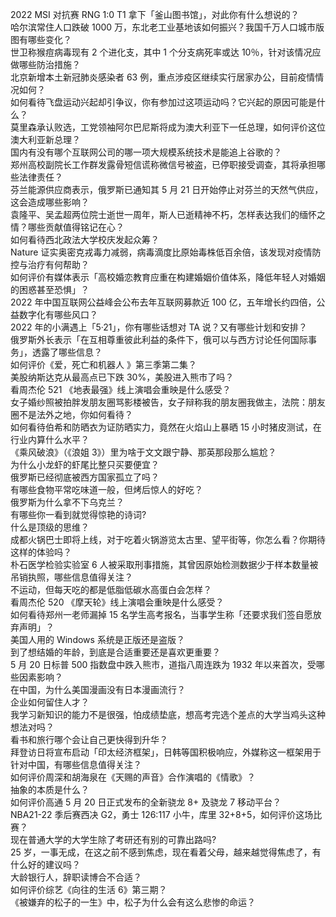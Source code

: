 2022 MSI 对抗赛 RNG 1:0 T1 拿下「釜山图书馆」，对此你有什么想说的？  
哈尔滨常住人口跌破 1000 万，东北老工业基地该如何振兴？我国千万人口城市版图有哪些变化？  
世卫称猴痘病毒现有 2 个进化支，其中 1 个分支病死率或达 10％，针对该情况应做哪些防治措施？  
北京新增本土新冠肺炎感染者 63 例，重点涉疫区继续实行居家办公，目前疫情情况如何？  
如何看待飞盘运动兴起却引争议，你有参加过这项运动吗？它兴起的原因可能是什么？  
莫里森承认败选，工党领袖阿尔巴尼斯将成为澳大利亚下一任总理，如何评价这位澳大利亚新总理？  
国内有没有哪个互联网公司的哪一项大规模系统技术是能追上谷歌的？  
郑州高校副院长工作群发露骨短信谎称微信号被盗，已停职接受调查，其将承担哪些法律责任？  
芬兰能源供应商表示，俄罗斯已通知其 5 月 21 日开始停止对芬兰的天然气供应，这会造成哪些影响？  
袁隆平、吴孟超两位院士逝世一周年，斯人已逝精神不朽，怎样表达我们的缅怀之情？哪些贡献值得铭记在心？  
如何看待西北政法大学校庆发起众筹？  
Nature 证实奥密克戎毒力减弱，病毒滴度比原始毒株低百余倍，该发现对疫情防控与治疗有何帮助？  
如何评价有媒体表示「高校婚恋教育应重在构建婚姻价值体系，降低年轻人对婚姻的困惑甚至恐惧」？  
2022 年中国互联网公益峰会公布去年互联网募款近 100 亿，五年增长约四倍，公益数字化有哪些风口？  
2022 年的小满遇上「5·21」，你有哪些话想对 TA 说？又有哪些计划和安排？  
俄罗斯外长表示「在互相尊重彼此利益的条件下，俄可以与西方讨论任何国际事务」，透露了哪些信息？  
如何评价《爱，死亡和机器人 》第三季第二集？  
美股纳斯达克从最高点已下跌 30%，美股进入熊市了吗？  
看周杰伦 521 《地表最强》线上演唱会重映是什么感受？  
女子婚纱照被拍胖发朋友圈骂影楼被告，女子辩称我的朋友圈我做主，法院：朋友圈不是法外之地，你如何看待？  
如何看待伯希和防晒衣为证防晒实力，竟然在火焰山上暴晒 15 小时猪皮测试，在行业内算什么水平？  
《乘风破浪》（《浪姐 3》）里为啥于文文跟宁静、那英那段那么尴尬？  
为什么小龙虾的虾尾比整只买要便宜？  
俄罗斯已经彻底被西方国家孤立了吗？  
有哪些食物平常吃味道一般，但烤后惊人的好吃？  
俄罗斯为什么拿不下乌克兰？  
有哪些你一看到就觉得惊艳的诗词?  
什么是顶级的思维？  
成都火锅巴士即将上线，对于吃着火锅游览太古里、望平街等，你怎么看？你期待这样的体验吗？  
朴石医学检验实验室 6 人被采取刑事措施，其曾因原始检测数据少于样本数量被吊销执照，哪些信息值得关注？  
不运动，但每天吃的都是低脂低碳水高蛋白会怎样？  
看周杰伦 520 《摩天轮》线上演唱会重映是什么感受？  
如何看待郑州一老师漏掉 15 名学生高考报名，当事学生称「还要求我们签自愿放弃声明」？  
美国人用的 Windows 系统是正版还是盗版？  
到了想结婚的年龄，到底是合适重要还是喜欢更重要？  
5 月 20 日标普 500 指数盘中跌入熊市，道指八周连跌为 1932 年以来首次，受哪些因素影响？  
在中国，为什么美国漫画没有日本漫画流行？  
企业如何留住人才？  
我学习新知识的能力不是很强，怕成绩垫底，想高考完选个差点的大学当鸡头这种想法对吗？  
看书和旅行哪个会让自己更快得到升华？  
拜登访日将宣布启动「印太经济框架」，日韩等国积极响应，外媒称这一框架用于针对中国，有哪些信息值得关注？  
如何评价周深和胡海泉在《天赐的声音》合作演唱的《情歌》？  
抽象的本质是什么？  
如何评价高通 5 月 20 日正式发布的全新骁龙 8+ 及骁龙 7 移动平台？  
NBA21-22 季后赛西决 G2，勇士 126:117 小牛，库里 32+8+5，如何评价这场比赛？  
现在普通大学的大学生除了考研还有别的可靠出路吗?  
25 岁，一事无成，在这之前不感到焦虑，现在看着父母，越来越觉得焦虑了，有什么好的建议吗？  
大龄银行人，辞职读博合不合适？  
如何评价综艺《向往的生活 6》第三期？  
《被嫌弃的松子的一生》中，松子为什么会有这么悲惨的命运？  
